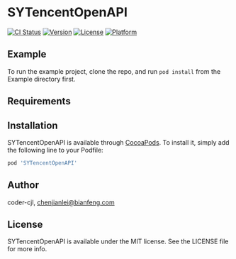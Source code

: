 # SYTencentOpenAPI

[![CI Status](https://img.shields.io/travis/coder-cjl/SYTencentOpenAPI.svg?style=flat)](https://travis-ci.org/coder-cjl/SYTencentOpenAPI)
[![Version](https://img.shields.io/cocoapods/v/SYTencentOpenAPI.svg?style=flat)](https://cocoapods.org/pods/SYTencentOpenAPI)
[![License](https://img.shields.io/cocoapods/l/SYTencentOpenAPI.svg?style=flat)](https://cocoapods.org/pods/SYTencentOpenAPI)
[![Platform](https://img.shields.io/cocoapods/p/SYTencentOpenAPI.svg?style=flat)](https://cocoapods.org/pods/SYTencentOpenAPI)

## Example

To run the example project, clone the repo, and run `pod install` from the Example directory first.

## Requirements

## Installation

SYTencentOpenAPI is available through [CocoaPods](https://cocoapods.org). To install
it, simply add the following line to your Podfile:

```ruby
pod 'SYTencentOpenAPI'
```

## Author

coder-cjl, chenjianlei@bianfeng.com

## License

SYTencentOpenAPI is available under the MIT license. See the LICENSE file for more info.
